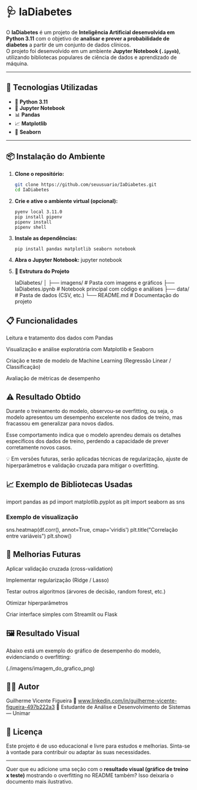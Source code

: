 # 🩺 IaDiabetes

O **IaDiabetes** é um projeto de **Inteligência Artificial desenvolvida em Python 3.11** com o objetivo de **analisar e prever a probabilidade de diabetes** a partir de um conjunto de dados clínicos.  
O projeto foi desenvolvido em um ambiente **Jupyter Notebook (`.ipynb`)**, utilizando bibliotecas populares de ciência de dados e aprendizado de máquina.

---

## 🚀 Tecnologias Utilizadas

- 🐍 **Python 3.11**
- 📓 **Jupyter Notebook**
- 📊 **Pandas**
- 📈 **Matplotlib**
- 🌈 **Seaborn**

---

## 📦 Instalação do Ambiente

1. **Clone o repositório:**
   ```bash
   git clone https://github.com/seuusuario/IaDiabetes.git
   cd IaDiabetes
   ```

2. **Crie e ative o ambiente virtual (opcional):**
    ```
    pyenv local 3.11.0
    pip install pipenv
    pipenv install
    pipenv shell
    ```
3. **Instale as dependências:**
    ```
    pip install pandas matplotlib seaborn notebook
    ```
4. **Abra o Jupyter Notebook:**
    jupyter notebook

5. **🧠 Estrutura do Projeto**

    IaDiabetes/
    │
    ├── imagens/              # Pasta com imagens e gráficos
    ├── IaDiabetes.ipynb     # Notebook principal com código e análises
    ├── data/                 # Pasta de dados (CSV, etc.)
    └── README.md             # Documentação do projeto

## 📋 Funcionalidades

Leitura e tratamento dos dados com Pandas

Visualização e análise exploratória com Matplotlib e Seaborn

Criação e teste de modelo de Machine Learning (Regressão Linear / Classificação)

Avaliação de métricas de desempenho

## ⚠️ Resultado Obtido

Durante o treinamento do modelo, observou-se overfitting, ou seja, o modelo apresentou um desempenho excelente nos dados de treino, mas fracassou em generalizar para novos dados.

Esse comportamento indica que o modelo aprendeu demais os detalhes específicos dos dados de treino, perdendo a capacidade de prever corretamente novos casos.

💡 Em versões futuras, serão aplicadas técnicas de regularização, ajuste de hiperparâmetros e validação cruzada para mitigar o overfitting.

## 📈 Exemplo de Bibliotecas Usadas

import pandas as pd
import matplotlib.pyplot as plt
import seaborn as sns

### Exemplo de visualização
sns.heatmap(df.corr(), annot=True, cmap='viridis')
plt.title("Correlação entre variáveis")
plt.show()

## 🧩 Melhorias Futuras

Aplicar validação cruzada (cross-validation)

Implementar regularização (Ridge / Lasso)

Testar outros algoritmos (árvores de decisão, random forest, etc.)

Otimizar hiperparâmetros

Criar interface simples com Streamlit ou Flask

## 🖼️ Resultado Visual

Abaixo está um exemplo do gráfico de desempenho do modelo, evidenciando o overfitting:

(./imagens/imagem_do_grafico_png)



## 👨‍💻 Autor

Guilherme Vicente Figueira
📧 www.linkedin.com/in/guilherme-vicente-figueira-497b222a3
💼 Estudante de Análise e Desenvolvimento de Sistemas — Unimar

## 🧾 Licença

Este projeto é de uso educacional e livre para estudos e melhorias.
Sinta-se à vontade para contribuir ou adaptar às suas necessidades.


---

Quer que eu adicione uma seção com o **resultado visual (gráfico de treino x teste)** mostrando o overfitting no README também? Isso deixaria o documento mais ilustrativo.


